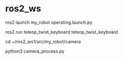 # ros2_ws
ros2 launch my_robot operating.launch.py

ros2 run teleop_twist_keyboard teleop_twist_keyboard

cd ~/ros2_ws1/src/my_robot/camera

python3 camera_process.py